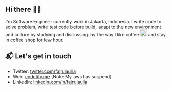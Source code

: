 ## Hi there 👋🏻

I'm Software Engineer currently work in Jakarta, Indonesia. I write code to solve problem, write test code before build, adapt to the new environment and culture by studying and discussing. by the way I like coffee <img class="emoji" alt="coffee" height="20" width="20" src="https://github.githubassets.com/images/icons/emoji/unicode/2615.png"> and stay in coffee shop for few hour.

## 📬 Let's get in touch
- Twitter: [twitter.com/fajrulaulia][3]
- Web: [codetify.me][1] [Note: My aws has suspend]
- LinkedIn: [linkedin.com/in/fajrulaulia][2]

[1]: https://jcodetify.me
[2]: https://linkedin.com/in/fajrulaulia
[3]: twitter.com/fajrulaulia
